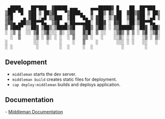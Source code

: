 
<pre>
 ▄████▄   ██▀███  ▓█████ ▄▄▄     ▄▄▄█████▓ █    ██  ██▀███  ▓█████   ██████
▒██▀ ▀█  ▓██ ▒ ██▒▓█   ▀▒████▄   ▓  ██▒ ▓▒ ██  ▓██▒▓██ ▒ ██▒▓█   ▀ ▒██    ▒
▒▓█    ▄ ▓██ ░▄█ ▒▒███  ▒██  ▀█▄ ▒ ▓██░ ▒░▓██  ▒██░▓██ ░▄█ ▒▒███   ░ ▓██▄
▒▓▓▄ ▄██▒▒██▀▀█▄  ▒▓█  ▄░██▄▄▄▄██░ ▓██▓ ░ ▓▓█  ░██░▒██▀▀█▄  ▒▓█  ▄   ▒   ██▒
▒ ▓███▀ ░░██▓ ▒██▒░▒████▒▓█   ▓██▒ ▒██▒ ░ ▒▒█████▓ ░██▓ ▒██▒░▒████▒▒██████▒▒
░ ░▒ ▒  ░░ ▒▓ ░▒▓░░░ ▒░ ░▒▒   ▓▒█░ ▒ ░░   ░▒▓▒ ▒ ▒ ░ ▒▓ ░▒▓░░░ ▒░ ░▒ ▒▓▒ ▒ ░
  ░  ▒     ░▒ ░ ▒░ ░ ░  ░ ▒   ▒▒ ░   ░    ░░▒░ ░ ░   ░▒ ░ ▒░ ░ ░  ░░ ░▒  ░ ░
░          ░░   ░    ░    ░   ▒    ░       ░░░ ░ ░   ░░   ░    ░   ░  ░  ░
░ ░         ░        ░  ░     ░  ░           ░        ░        ░  ░      ░
</pre>


## Development

- `middleman` starts the dev server.
- `middleman build` creates static files for deployment.
- `cap deploy:middleman` builds and deploys application.


## Documentation

- [Middleman Documentation](https://middlemanapp.com/basics/install/)
